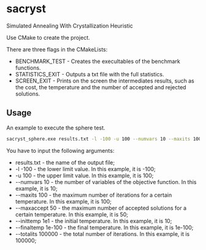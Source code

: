 # sacryst
Simulated Annealing With Crystallization Heuristic

Use CMake to create the project.

There are three flags in the CMakeLists:

* BENCHMARK_TEST - Creates the execultables of the benchmark functions.
* STATISTICS_EXIT - Outputs a txt file with the full statistics.
* SCREEN_EXIT - Prints on the screen the intermediates results, such as the cost, the temperature and the number of accepted and rejected solutions.


## Usage

An example to execute the sphere test.

```bash
sacryst_sphere.exe results.txt -l -100 -u 100 --numvars 10 --maxits 100 --maxaccept 50 --inittemp 1e1 --finaltemp 1e-100 --totalits 100000
```

You have to input the following arguments:

* results.txt - the name of the output file;
* -l -100 - the lower limit value. In this example, it is -100;
* -u 100 - the upper limit value. In this example, it is 100;
* --numvars 10 - the number of variables of the objective function. In this example, it is 10;
* --maxits 100 - the maximum number of iterations for a certain temperature. In this example, it is 100;
* --maxaccept 50 - the maximum number of accepted solutions for a certain temperature. In this example, it is 50;
* --inittemp 1e1 - the initial temperature. In this example, it is 10;
* --finaltemp 1e-100 - the final temperature. In this example, it is 1e-100;
* --totalits 100000 - the total number of iterations. In this example, it is 100000;
